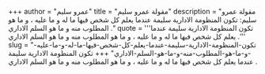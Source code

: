+++
author = "عمرو سليم"
title = "مقولة عمرو سليم"
description = "مقولة عمرو سليم: تكون المنظومة الادارية سليمة عندما يعلم كل شخص فيها ما له و ما عليه ، و ما هو المطلوب منه و ما هو السلم الاداري ."
quote = '''تكون المنظومة الادارية سليمة عندما يعلم كل شخص فيها ما له و ما عليه ، و ما هو المطلوب منه و ما هو السلم الاداري .'''
slug = "تكون-المنظومة-الادارية-سليمة-عندما-يعلم-كل-شخص-فيها-ما-له-و-ما-عليه--و-ما-هو-المطلوب-منه-و-ما-هو-السلم-الاداري"
+++
تكون المنظومة الادارية سليمة عندما يعلم كل شخص فيها ما له و ما عليه ، و ما هو المطلوب منه و ما هو السلم الاداري .

